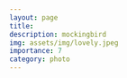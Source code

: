```yaml
---
layout: page
title:  
description: mockingbird
img: assets/img/lovely.jpeg
importance: 7
category: photo
---
```


